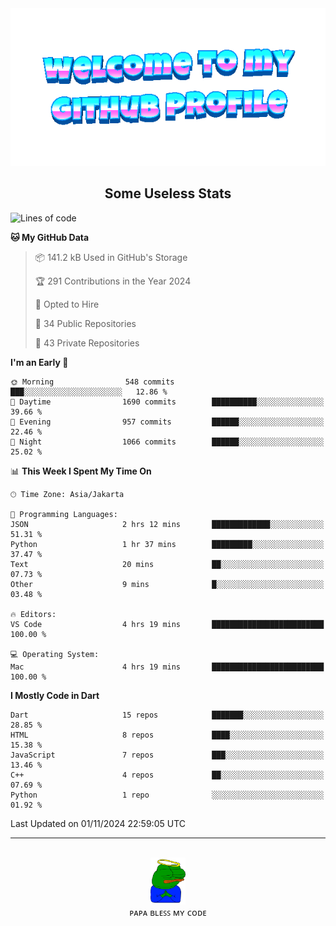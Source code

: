 <div align="center">
	<img src="https://raw.githubusercontent.com/deogw/deogw/main/assets/welkom.gif" alt="welkom to my github profile">
	<br>
</div>
<h2 style="text-align:center">Some Useless Stats</h3>

<!--START_SECTION:waka-->
![Lines of code](https://img.shields.io/badge/From%20Hello%20World%20I%27ve%20Written-11.6%20million%20lines%20of%20code-blue)

**🐱 My GitHub Data** 

> 📦 141.2 kB Used in GitHub's Storage 
 > 
> 🏆 291 Contributions in the Year 2024
 > 
> 💼 Opted to Hire
 > 
> 📜 34 Public Repositories 
 > 
> 🔑 43 Private Repositories 
 > 
**I'm an Early 🐤** 

```text
🌞 Morning                548 commits         ███░░░░░░░░░░░░░░░░░░░░░░   12.86 % 
🌆 Daytime                1690 commits        ██████████░░░░░░░░░░░░░░░   39.66 % 
🌃 Evening                957 commits         ██████░░░░░░░░░░░░░░░░░░░   22.46 % 
🌙 Night                  1066 commits        ██████░░░░░░░░░░░░░░░░░░░   25.02 % 
```


📊 **This Week I Spent My Time On** 

```text
🕑︎ Time Zone: Asia/Jakarta

💬 Programming Languages: 
JSON                     2 hrs 12 mins       █████████████░░░░░░░░░░░░   51.31 % 
Python                   1 hr 37 mins        █████████░░░░░░░░░░░░░░░░   37.47 % 
Text                     20 mins             ██░░░░░░░░░░░░░░░░░░░░░░░   07.73 % 
Other                    9 mins              █░░░░░░░░░░░░░░░░░░░░░░░░   03.48 % 

🔥 Editors: 
VS Code                  4 hrs 19 mins       █████████████████████████   100.00 % 

💻 Operating System: 
Mac                      4 hrs 19 mins       █████████████████████████   100.00 % 
```

**I Mostly Code in Dart** 

```text
Dart                     15 repos            ███████░░░░░░░░░░░░░░░░░░   28.85 % 
HTML                     8 repos             ████░░░░░░░░░░░░░░░░░░░░░   15.38 % 
JavaScript               7 repos             ███░░░░░░░░░░░░░░░░░░░░░░   13.46 % 
C++                      4 repos             ██░░░░░░░░░░░░░░░░░░░░░░░   07.69 % 
Python                   1 repo              ░░░░░░░░░░░░░░░░░░░░░░░░░   01.92 % 
```




 Last Updated on 01/11/2024 22:59:05 UTC
<!--END_SECTION:waka-->
---
<div align="center">
    <br>
    <a href="https://bit.ly/3A2g5zU">
        <img src="https://raw.githubusercontent.com/deogw/deogw/main/assets/papabless.png"
            alt="welkom to my github profile" height="75px">
    </a>
    <br>
ᴘᴀᴘᴀ ʙʟᴇꜱꜱ ᴍʏ ᴄᴏᴅᴇ
</div>
